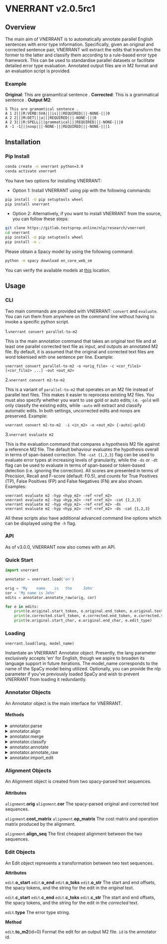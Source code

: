 # VNERRANT v2.0.5rc1

## Overview

The main aim of VNERRANT is to automatically annotate parallel English sentences with error type information.
Specifically, given an original and corrected sentence pair, VNERRANT will extract the edits that transform the
former to the latter and classify them according to a rule-based error type framework. This can be used to
standardise parallel datasets or facilitate detailed error type evaluation. Annotated output files are in
M2 format and an evaluation script is provided.

### Example

**Original**: This are gramamtical sentence .
**Corrected**: This is a grammatical sentence .
**Output M2**:

```text
S This are gramamtical sentence .
A 1 2|||R:VERB:SVA|||is|||REQUIRED|||-NONE-|||0
A 2 2|||M:DET|||a|||REQUIRED|||-NONE-|||0
A 2 3|||R:SPELL|||grammatical|||REQUIRED|||-NONE-|||0
A -1 -1|||noop|||-NONE-|||REQUIRED|||-NONE-|||1
```

## Installation

### Pip Install

```bash
conda create -n vnerrant python=3.9
conda activate vnerrant
```

You have two options for installing VNERRANT:

- Option 1: Install VNERRANT using pip with the following commands:

```bash
pip install -U pip setuptools wheel
pip install vnerrant
```

- Option 2: Alternatively, if you want to install VNERRANT from the source, you can follow these steps:

```bash
git clone https://gitlab.testsprep.online/nlp/research/vnerrant
cd vnerrant
pip install -U pip setuptools wheel
pip install -e .
```

Please obtain a Spacy model by using the following command:

```bash
python -m spacy download en_core_web_sm
```

You can verify the available models at [this](https://spacy.io/models/en) location.

## Usage

### CLI

Two main commands are provided with VNERRANT: `convert` and `evaluate`. You can run them from anywhere on the command line without having to invoke a specific python script.

1.`vnerrant convert parallel-to-m2`

This is the main annotation command that takes an original text file and at least one parallel corrected text file as input, and outputs an annotated M2 file. By default, it is assumed that the original and corrected text files are word tokenised with one sentence per line.
Example:

```cli
vnerrant convert parallel-to-m2 -o <orig_file> -c <cor_file1> [<cor_file2> ...] -out <out_m2>
```

2.`vnerrant convert m2-to-m2`

This is a variant of `parallel-to-m2` that operates on an M2 file instead of parallel text files. This makes it easier to reprocess existing M2 files. You must also specify whether you want to use gold or auto edits; i.e. `-gold` will only classify the existing edits, while `-auto` will extract and classify automatic edits. In both settings, uncorrected edits and noops are preserved.
Example:

```cli
vnerrant convert m2-to-m2  -i <in_m2> -o <out_m2> {-auto|-gold}
```

3.`vnerrant evaluate m2`

This is the evaluation command that compares a hypothesis M2 file against a reference M2 file. The default behaviour evaluates the hypothesis overall in terms of span-based correction. The `-cat {1,2,3}` flag can be used to evaluate error types at increasing levels of granularity, while the `-ds` or `-dt` flag can be used to evaluate in terms of span-based or token-based detection (i.e. ignoring the correction). All scores are presented in terms of Precision, Recall and F-score (default: F0.5), and counts for True Positives (TP), False Positives (FP) and False Negatives (FN) are also shown.
Examples:

```cli
vnerrant evaluate m2 -hyp <hyp_m2> -ref <ref_m2>
vnerrant evaluate m2 -hyp <hyp_m2> -ref <ref_m2> -cat {1,2,3}
vnerrant evaluate m2 -hyp <hyp_m2> -ref <ref_m2> -ds
vnerrant evaluate m2 -hyp <hyp_m2> -ref <ref_m2> -ds -cat {1,2,3}
```

All these scripts also have additional advanced command line options which can be displayed using the `-h` flag.

### API

As of v3.0.0, VNERRANT now also comes with an API.

### Quick Start

```python
import vnerrant

annotator = vnerrant.load('en')

orig = 'My    name    is   the     John'
cor = 'My name is John'
edits = annotator.annotate_raw(orig, cor)

for e in edits:
    print(e.original.start_token, e.original.end_token, e.original.text)
    print(e.corrected.start_token, e.corrected.end_token, e.corrected.text)
    print(e.original.start_char, e.original.end_char, e.edit_type)
```

### Loading

`vnerrant.load(lang, model_name)`

Instantiate an VNERRANT Annotator object. Presently, the lang parameter exclusively accepts 'en' for English, though we aspire to broaden its language support in future iterations. The model_name corresponds to the name of the SpaCy model being utilized. Optionally, you can provide the nlp parameter if you've previously loaded SpaCy and wish to prevent VNERRANT from loading it redundantly.

### Annotator Objects

An Annotator object is the main interface for VNERRANT.

#### Methods

<details>
<summary>annotator.parse</summary>

`annotator.parse(string, tokenize_type='string')`

Lemmatise, POS tag, and parse a text string with spacy. Returns a spacy Doc object.

`tokenize_type` must be in `["spacy", "split", "string"]`

- `spacy`: tokenizing by default spacy tokenizer.
- `split`: tokenizing by split function.
- `string`: tokenizing by spacy and string tokenizer.

</details>

<details>
<summary>annotator.align</summary>

`annotator.align(orig, cor, lev=False)`

Align spacy-parsed original and corrected text. The default uses a linguistically-enhanced Damerau-Levenshtein alignment, but the `lev` flag can be used for a standard Levenshtein alignment. Returns an Alignment object.

</details>

<details>
<summary>annotator.merge</summary>

`annotator.merge(alignment, merging='rules')`

Extract edits from the optimum alignment in an Alignment object. Four different merging strategies are available:

1. rules: Use a rule-based merging strategy (default)
2. all-split: Merge nothing: MSSDI -> M, S, S, D, I
3. all-merge: Merge adjacent non-matches: MSSDI -> M, SSDI
4. all-equal: Merge adjacent same-type non-matches: MSSDI -> M, SS, D, I

Returns a list of Edit objects.
</details>

<details>
<summary>annotator.classify</summary>

`annotator.classify(edit)`

Classify an edit. Sets the `edit.type` attribute in an Edit object and returns the same Edit object.

</details>

<details>
<summary>annotator.annotate</summary>

`annotator.annotate(orig, cor, lev=False, merging='rules')`

Run the full annotation pipeline to align two sequences and extract and classify the edits.
Equivalent to running `annotator.align`, `annotator.merge` and `annotator.classify` in sequence.
Returns a list of Edit objects.

```python
import vnerrant

annotator = vnerrant.load(lang="en", model_name="en_core_web_sm")
orig = annotator.parse("My   name   is    the    John")
cor = annotator.parse("My name is John")
edits = annotator.annotate(orig, cor)
for e in edits:
    print(e)
```

</details>

<details>
<summary>annotator.annotate_raw</summary>

`annotator.annotate_raw(orig: str, cor: str, lev=False, merging='rules', tokenize_type='string')`

Run the full annotation pipeline to align two strings, extract and classify the edits.
Equivalent to running `annotator.parse`, `annotator.align`, `annotator.merge` and `annotator.classify` in sequence.
Returns a list of Edit objects.

```python
import vnerrant

annotator = vnerrant.load(lang="en", model_name="en_core_web_sm")
orig = "My   name   is    the    John"
cor = "My name is John"
edits = annotator.annotate_raw(orig, cor)
for e in edits:
    print(e)
```

</details>

<details>
<summary>annotator.import_edit</summary>

`annotator.import_edit(orig, cor, edit, min=True, old_cat=False)`

Load an Edit object from a list. `orig` and `cor` must be spacy-parsed Doc objects and the edit must be of the form:
`[o_start, o_end, c_start, c_end(, type)]`. The values must be integers that correspond to the token start and end
offsets in the original and corrected Doc objects. The `type` value is an optional string that denotes the error type
of the edit (if known). Set `min` to True to minimise the edit (e.g. [a b -> a c] = [b -> c]) and `old_cat` to True
to preserve the old error type category (i.e. turn off the classifier).

```python
import vnerrant

annotator = vnerrant.load('en')
orig = annotator.parse('This are gramamtical sentence .')
cor = annotator.parse('This is a grammatical sentence .')
edit = [1, 2, 1, 2, 'SVA'] # are -> is
edit = annotator.import_edit(orig, cor, edit)
print(edit.to_m2())
```

</details>

### Alignment Objects

An Alignment object is created from two spacy-parsed text sequences.

#### Attributes

`alignment`.**orig**
`alignment`.**cor**
The spacy-parsed original and corrected text sequences.

`alignment`.**cost_matrix**
`alignment`.**op_matrix**
The cost matrix and operation matrix produced by the alignment.

`alignment`.**align_seq**
The first cheapest alignment between the two sequences.

### Edit Objects

An Edit object represents a transformation between two text sequences.

**Attributes**

`edit`.**o_start**
`edit`.**o_end**
`edit`.**o_toks**
`edit`.**o_str**
The start and end offsets, the spacy tokens, and the string for the edit in the *original* text.

`edit`.**c_start**
`edit`.**c_end**
`edit`.**c_toks**
`edit`.**c_str**
The start and end offsets, the spacy tokens, and the string for the edit in the *corrected* text.

`edit`.**type**
The error type string.

**Method**

`edit`.**to_m2**(id=0)
Format the edit for an output M2 file. `id` is the annotator id.
